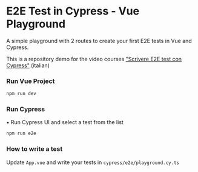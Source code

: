 # E2E Test in Cypress - Vue Playground

A simple playground with 2 routes to create your first E2E tests in Vue and Cypress.

This is a repository demo for the video courses ["Scrivere E2E test con Cypress"](https://www.fabiobiondi.dev/video-courses/scrivere-e2e-test-con-cypress) (italian)



### Run Vue Project

```bash
npm run dev
```

### Run Cypress

• Run Cypress UI and select a test from the list

```bash
npm run e2e
```

### How to write a test

Update `App.vue` and write your tests in `cypress/e2e/playground.cy.ts`



